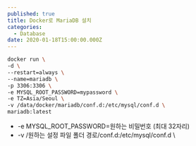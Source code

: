 ```yaml
---
published: true
title: Docker로 MariaDB 설치
categories:
  - Database
date: 2020-01-18T15:00:00.000Z
---
```


```bash
docker run \
-d \
--restart=always \
--name=mariadb \
-p 3306:3306 \
-e MYSQL_ROOT_PASSWORD=mypassword \
-e TZ=Asia/Seoul \
-v /data/docker/mariadb/conf.d:/etc/mysql/conf.d \
mariadb:latest
```

* -e MYSQL_ROOT_PASSWORD=원하는 비밀번호 (최대 32자리)
* -v /원하는 설정 파일 폴더 경로/conf.d:/etc/mysql/conf.d \